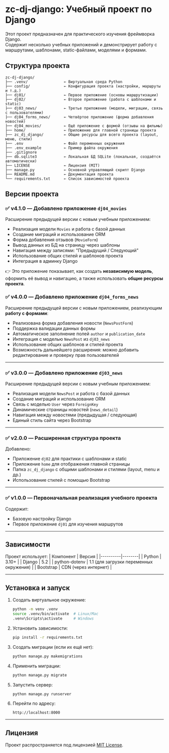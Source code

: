 # zc-dj-django: Учебный проект по Django

Этот проект предназначен для практического изучения фреймворка Django.  
Содержит несколько учебных приложений и демонстрирует работу с маршрутами, шаблонами, static-файлами, моделями и формами.

## Структура проекта

```
zc-dj-django/
├── .venv/                ← Виртуальная среда Python
├── config/               ← Конфигурация проекта (настройки, маршруты и т.д.)
├── dj01/                 ← Первое приложение (основы маршрутизации)
├── dj02/                 ← Второе приложение (работа с шаблонами и static)
├── dj03_news/            ← Третье приложение (модели, миграции, связь с пользователями)
├── dj04_forms_news/      ← Четвёртое приложение (форма добавления новостей)
├── dj04_movies/          ← Ещё приложение с формой (отзывы на фильмы)
├── home/                 ← Приложение для главной страницы проекта
├── zc_dj_django/         ← Общие ресурсы для всего проекта (layout, меню, стили)
├── .env                  ← Файл переменных окружения
├── .env_example          ← Пример файла окружения
├── .gitignore            
├── db.sqlite3            ← Локальная БД SQLite (локальная, создаётся автоматически)
├── LICENSE               ← Лицензия (MIT)
├── manage.py             ← Основной управляющий скрипт Django
├── README.md             ← Документация проекта
└── requirements.txt      ← Список зависимостей проекта
```

## Версии проекта

### ✅ **v4.1.0** — Добавлено приложение `dj04_movies`

Расширение предыдущей версии с новым учебным приложением:

- Реализация модели `Movies` и работа с базой данных
- Создание миграций и использование ORM
- Форма добавления отзывов (`MovieForm`)
- Вывод данных из БД на страницу через шаблоны
- Навигация между записями: "Предыдущий / Следующий"
- Использование общих стилей и шаблонов проекта
- Интеграция в админку Django

👉 Это приложение показывает, как создать **независимую модель**, оформить её вывод и навигацию, а также использовать **общие ресурсы проекта**.

### ✅ **v4.0.0** — Добавлено приложение `dj04_forms_news`

Расширение предыдущей версии с новым приложением, реализующим **работу с формами**:

- Реализована форма добавления новости (`NewsPostForm`)
- Поддержка валидации данных формы
- Автоматическое заполнение полей `author` и `publication_date`
- Интеграция с моделью `NewsPost` из `dj03_news`
- Использование общих шаблонов и стилей проекта
- Возможность дальнейшего расширения: можно добавить редактирование и проверку прав пользователей

---

### ✅ **v3.0.0** — Добавлено приложение `dj03_news`

Расширение предыдущей версии с новым учебным приложением:
- Реализация модели `NewsPost` и работа с базой данных
- Создание миграций и использование ORM
- Связь с моделью `User` через `ForeignKey`
- Динамические страницы новостей (`news_detail`)
- Навигация между новостями (предыдущая / следующая)
- Единый стиль сайта через Bootstrap

---

### ✅ **v2.0.0** — Расширенная структура проекта  
Добавлено:
- Приложение `dj02` для практики с шаблонами и static
- Приложение `home` для отображения главной страницы
- Папка `zc_dj_django` с общими шаблонами и стилями (layout, menu и др.)
- Использование стилей с помощью Bootstrap

---

### ✅ **v1.0.0** — Первоначальная реализация учебного проекта  
Содержит:
- Базовую настройку Django  
- Первое приложение `dj01` для изучения маршрутов

---

## Зависимости

Проект использует:
| Компонент | Версия |
|----------|--------|
| Python   | 3.10+ |
| Django   | 5.2     |
| python-dotenv | 1.1 (для загрузки переменных окружения) |
| Bootstrap | CDN (через интернет) |

---

## Установка и запуск

1. Создать виртуальное окружение:
   ```bash
   python -m venv .venv
   source .venv/bin/activate  # Linux/Mac
   .venv\Scripts\activate     # Windows
   ```

2. Установить зависимости:
   ```bash
   pip install -r requirements.txt
   ```

3. Создать миграции (если их ещё нет):
   ```bash
   python manage.py makemigrations
   ```

4. Применить миграции:
   ```bash
   python manage.py migrate
   ```

5. Запустить сервер:
   ```bash
   python manage.py runserver
   ```

6. Перейти по адресу:
   ```
   http://localhost:8000
   ```

---

## Лицензия

Проект распространяется под лицензией [MIT License](LICENSE).